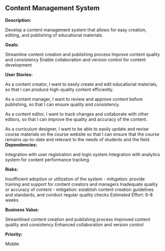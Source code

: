 ## Content Management System

**Description:** 

Develop a content management system that allows for easy creation, editing, and publishing of educational materials.

**Goals:**

Streamline content creation and publishing process
Improve content quality and consistency
Enable collaboration and version control for content development

**User Stories:**

As a content creator, I want to easily create and edit educational materials, so that I can produce high-quality content efficiently.


As a content manager, I want to review and approve content before publishing, so that I can ensure quality and consistency.


As a content editor, I want to track changes and collaborate with other editors, so that I can improve the quality and accuracy of the content.


As a curriculum designer, I want to be able to easily update and revise course materials on the course website so that I can ensure that the course remains up-to-date and relevant to the needs of students and the field.
**Dependencies:**

Integration with user registration and login system
Integration with analytics system for content performance tracking

**Risks:**

Insufficient adoption or utilization of the system - mitigation: provide training and support for content creators and managers
Inadequate quality or accuracy of content - mitigation: establish content creation guidelines and standards, and conduct regular quality checks
Estimated Effort: 6-8 weeks

**Business Value:**

Streamlined content creation and publishing process
Improved content quality and consistency
Enhanced collaboration and version control

**Priority:** 

Middle
